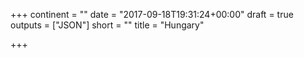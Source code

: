 +++
continent = ""
date = "2017-09-18T19:31:24+00:00"
draft = true
outputs = ["JSON"]
short = ""
title = "Hungary"

+++
